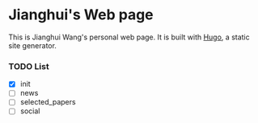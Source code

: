 # Jianghui's Web page

This is Jianghui Wang's personal web page. It is built with [Hugo](https://gohugo.io/), a static site generator.

### TODO List

- [X] init
- [ ] news
- [ ] selected_papers
- [ ] social